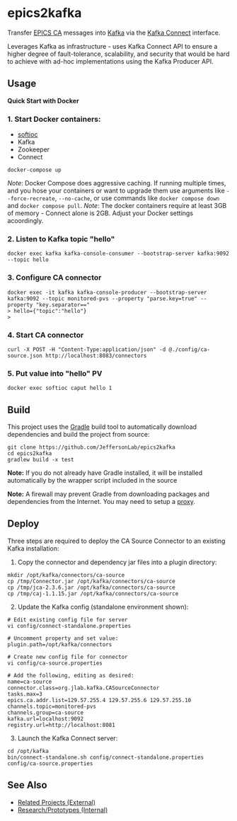 # epics2kafka
Transfer [EPICS CA](https://epics-controls.org) messages into [Kafka](https://kafka.apache.org) via the [Kafka Connect](https://kafka.apache.org/documentation/#connect) interface.

Leverages Kafka as infrastructure - uses Kafka Connect API to ensure a higher degree of fault-tolerance, scalability, and security that would be hard to achieve with ad-hoc implementations using the Kafka Producer API. 

## Usage
**Quick Start with Docker**
### 1. Start Docker containers:
   - [softioc](https://github.com/JeffersonLab/softioc)
   - Kafka
   - Zookeeper
   - Connect
```
docker-compose up
```
*Note*: Docker Compose does aggressive caching.  If running multiple times, and you hose your containers or want to upgrade them use arguments like `--force-recreate`, `--no-cache`, or use commands like `docker compose down` and `docker compose pull`.
*Note*: The docker containers require at least 3GB of memory - Connect alone is 2GB.   Adjust your Docker settings acoordingly.
### 2. Listen to Kafka topic "hello"
```
docker exec kafka kafka-console-consumer --bootstrap-server kafka:9092 --topic hello
```

### 3. Configure CA connector
```
docker exec -it kafka kafka-console-producer --bootstrap-server kafka:9092 --topic monitored-pvs --property "parse.key=true" --property "key.separator=="
> hello={"topic":"hello"}
>
```

### 4. Start CA connector
```
curl -X POST -H "Content-Type:application/json" -d @./config/ca-source.json http://localhost:8083/connectors
```

### 5. Put value into "hello" PV
```
docker exec softioc caput hello 1
```

## Build
This project uses the [Gradle](https://gradle.org) build tool to automatically download dependencies and build the project from source:
```
git clone https://github.com/JeffersonLab/epics2kafka
cd epics2kafka
gradlew build -x test
```
__Note:__ If you do not already have Gradle installed, it will be installed automatically by the wrapper script included in the source 

__Note:__ A firewall may prevent Gradle from downloading packages and dependencies from the Internet.   You may need to setup a [proxy](https://github.com/JeffersonLab/jmyapi/wiki/JLab-Proxy).   

## Deploy
Three steps are required to deploy the CA Source Connector to an existing Kafka installation:

1. Copy the connector and dependency jar files into a plugin directory:
```
mkdir /opt/kafka/connectors/ca-source
cp /tmp/Connector.jar /opt/kafka/connectors/ca-source
cp /tmp/jca-2.3.6.jar /opt/kafka/connectors/ca-source
cp /tmp/caj-1.1.15.jar /opt/kafka/connectors/ca-source
```
2. Update the Kafka config (standalone environment shown):
```
# Edit existing config file for server
vi config/connect-standalone.properties

# Uncomment property and set value:
plugin.path=/opt/kafka/connectors

# Create new config file for connector
vi config/ca-source.properties

# Add the following, editing as desired:
name=ca-source
connector.class=org.jlab.kafka.CASourceConnector
tasks.max=3
epics.ca.addr.list=129.57.255.4 129.57.255.6 129.57.255.10
channels.topic=monitored-pvs
channels.group=ca-source
kafka.url=localhost:9092
registry.url=http://localhost:8081
```

3. Launch the Kafka Connect server:
```
cd /opt/kafka
bin/connect-standalone.sh config/connect-standalone.properties config/ca-source.properties
```
## See Also
   - [Related Projects (External)](https://github.com/JeffersonLab/epics2pulsar/wiki/Related-Projects-(External))
   - [Research/Prototypes (Internal)](https://github.com/JeffersonLab/epics2pulsar/wiki/Research-Prototype-Projects-(Internal))
